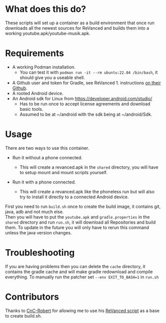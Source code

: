 # What does this do?
These scripts will set up a container as a build environment that once run downloads all the newest sources for ReVanced and builds them into a working youtube.apk\/youtube-musik.apk.


# Requirements
- A working Podman installation.
  - You can test it with `podman run -it --rm ubuntu:22.04 /bin/bash`, it should give you a useable shell.
- A Github user and token for Gradle, see ReVanced 1. instructions [on their Github](https://github.com/revanced/revanced-documentation/wiki/Building-the-ReVanced-patcher).
- A rooted Android device.
- An Android sdk for Linux from https://developer.android.com/studio/
  - Has to be run once to accept license agreements and download basic tools.
  - Assumed to be at ~/android with the sdk being at ~/android/Sdk.

# Usage 
There are two ways to use this container.
- Run it without a phone connected.
  - This will create a revanced.apk in the `shared` directory, you will have to setup mount and mount scripts yourself.

- Run it with a phone connected.
  - This will create a revanced.apk like the phoneless run but will also try to install it directly to a connected Android device. 


First you need to run `build.sh` once to create the build image, it contains git, java, adb and not much else.    
Then you will have to put the `youtube.apk` and `gradle.properties` in the `shared` directory and run `run.sh`, it will download all Repositories and build them. To update in the future you will only have to rerun this command unless the java version changes.

# Troubleshooting
If you are having problems then you can delete the `cache` directory, it contains the gradle cache and will make gradle redownload and compile everything.
To manually run the patcher set `--env EXIT_TO_BASH=1` in `run.sh`

# Contributors 
Thanks to [CnC-Robert](https://github.com/CnC-Robert) for allowing me to use his [ReVanced script](https://github.com/CnC-Robert/revanced-cli-script) as a base to create build.sh.
